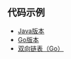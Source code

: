 ## 代码示例
- [Java版本](../../../tree/java/LinkList)
- [Go版本](../../../tree/go/datastructure/linklist.go)
- [双向链表（Go）](../../../tree/go/datastructure/linklistrl.go)
